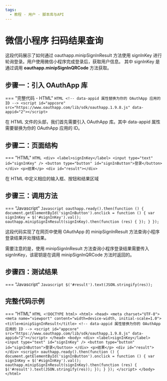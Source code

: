 ```yaml
---
tags:
  - 教程 - 用户 - 脚本库与API
---
```



# 微信小程序 扫码结果查询

这段代码展示了如何通过 oauthapp.minipSignInResult 方法使用 signInKey 进行轮询登录。用户使用微信小程序完成登录后，获取用户信息。
其中 signInKey 是 通过调用 **oauthapp.minipSignInQRCode** 方法获取。

## 步骤一：引入 OAuthApp 库
=== "完整代码 - HTML"
    ```HTML
    <!-- data-appid 属性替换为你的 OAuthApp 应用的 ID -->
    <script id="appcore" src="https://www.oauthapp.com/lib/sdk/oauthapp.1.9.8.js" data-appid="2"></script>
    ```

在 HTML 文件的头部，我们首先需要引入 OAuthApp 库。其中 data-appid 属性需要替换为你的 OAuthApp 应用的 ID。


## 步骤二：页面结构
=== "HTML"
    ```HTML
     <div>
         <label>signInKey</label>
         <input type="text" id="signInKey" />
         <button type="button" id="signInButton">登录</button>
     </div>
     <p>结果</p>
     <div id="result"></div>
    ```

在 HTML 中定义相应的输入框、按钮和结果区域


## 步骤三：调用方法

=== "Javascript"
    ```Javascript
    oauthapp.ready().then(function () {
        document.getElementById('signInButton').onclick = function () {
            var signInKey = $('#signInKey').val();
            oauthapp.minipSignInResult(signInKey).then(function (res) {
            });
        }
    });
    ```

这段代码实现了在网页中使用 OAuthApp 的 minipSignInResult 方法查询小程序登录结果并处理结果。

需要注意的是，使用 minipSignInResult 方法查询小程序登录结果需要传入 signInKey，该密钥是在调用 minipSignInQRCode 方法时返回的。

## 步骤四：测试结果

=== "Javascript"
    ```Javascript
    $('#result').text(JSON.stringify(res));
    ```



## 完整代码示例

=== "HTML"
    ```HTML
    <!DOCTYPE html>
    <html>
    <head>
        <meta charset="UTF-8">
        <meta name="viewport" content="width=device-width, initial-scale=1.0">
        <title>minipSignInResult</title>
        <!-- data-appid 属性替换为你的 OAuthApp 应用的 ID -->
        <script id="appcore" src="https://www.oauthapp.com/lib/sdk/oauthapp.1.9.8.js" data-appid="2"></script>
    </head>
    <body>
        <div>
            <label>signInKey</label>
            <input type="text" id="signInKey" />
            <button type="button" id="signInButton">登录</button>
        </div>
        <p>结果</p>
        <div id="result"></div>
        <script>
            oauthapp.ready().then(function () {
                document.getElementById('signInButton').onclick = function () {
                    var signInKey = $('#signInKey').val();
                    oauthapp.minipSignInResult(signInKey).then(function (res) {
                        $('#result').text(JSON.stringify(res));
                    });
                }
            });
        </script>
    </body>
    </html>
    ```

